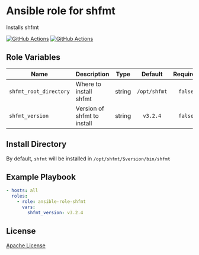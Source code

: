 Ansible role for shfmt
==================================

Installs shfmt

[![GitHub Actions](https://github.com/mongodb-ansible-roles/ansible-role-shfmt/workflows/Molecule%20Test/badge.svg)](https://github.com/mongodb-ansible-roles/ansible-role-shfmt/actions?query=workflow%3A%22Molecule+Test%22)
[![GitHub Actions](https://github.com/mongodb-ansible-roles/ansible-role-shfmt/workflows/Release/badge.svg)](https://github.com/mongodb-ansible-roles/ansible-role-shfmt/actions?query=workflow%3A%22Release%22)


Role Variables
--------------

| Name | Description | Type | Default | Required |
|------|-------------|:----:|:-------:|:--------:|
| `shfmt_root_directory` | Where to install shfmt | string | `/opt/shfmt` | `false` |
| `shfmt_version` | Version of shfmt to install | string | `v3.2.4` | `false` |

Install Directory
-----------------

By default, `shfmt` will be installed in `/opt/shfmt/$version/bin/shfmt`

Example Playbook
----------------

```yaml
- hosts: all
  roles:
    - role: ansible-role-shfmt
      vars:
        shfmt_version: v3.2.4
```

License
-------

[Apache License](LICENSE)
